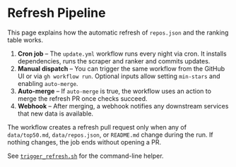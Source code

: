 # Refresh Pipeline

This page explains how the automatic refresh of `repos.json` and the ranking table works.

1. **Cron job** – The `update.yml` workflow runs every night via cron. It installs dependencies, runs the scraper and ranker and commits updates.
2. **Manual dispatch** – You can trigger the same workflow from the GitHub UI or via `gh workflow run`. Optional inputs allow setting `min-stars` and enabling `auto-merge`.
3. **Auto-merge** – If `auto-merge` is true, the workflow uses an action to merge the refresh PR once checks succeed.
4. **Webhook** – After merging, a webhook notifies any downstream services that new data is available.

The workflow creates a refresh pull request only when any of
`data/top50.md`, `data/repos.json`, or `README.md` change during the run.
If nothing changes, the job ends without opening a PR.

See [`trigger_refresh.sh`](https://github.com/adrianwedd/Agentic-Index/blob/main/scripts/trigger_refresh.sh) for the command-line helper.
